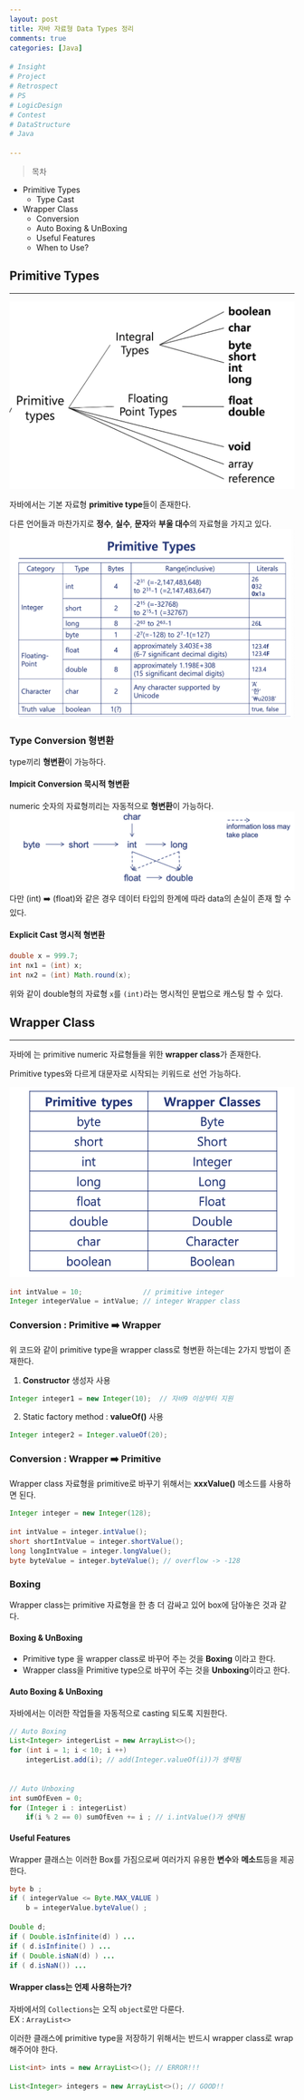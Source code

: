 ```yaml
---
layout: post
title: 자바 자료형 Data Types 정리
comments: true
categories: [Java]

# Insight
# Project
# Retrospect
# PS
# LogicDesign
# Contest
# DataStructure
# Java

---
```


>목차
- Primitive Types
  - Type Cast
- Wrapper Class
  - Conversion
  - Auto Boxing & UnBoxing
  - Useful Features
  - When to Use?


## Primitive Types
---


![picture 1](../images/be00f29f63cb882c69a322886a28c54608fc796e0029d4191fb47ea6c847dbbe.png)  

자바에서는 기본 자료형 **primitive type**들이 존재한다.

다른 언어들과 마찬가지로 **정수**, **실수**, **문자**와 **부울 대수**의 자료형을 가지고 있다.
![picture 2](../images/5e2b71113683a7f688ba268795b76783f6ff4e59f4652db34a9047b8a6e5ca66.png)  

### Type Conversion 형변환

type끼리 **형변환**이 가능하다.

#### Impicit Conversion 묵시적 형변환

numeric 숫자의 자료형끼리는 자동적으로 **형변환**이 가능하다.
![picture 3](../images/024f741f4c0c3767dd492ae6ddff6844e30ba6caf1a00368f7f2b181cef27eb2.png)  
다만 (int) ➡️ (float)와 같은 경우 데이터 타입의 한계에 따라 data의 손실이 존재 할 수 있다.

#### Explicit Cast 명시적 형변환
```java
double x = 999.7;
int nx1 = (int) x;
int nx2 = (int) Math.round(x);
```
위와 같이 double형의 자료형 `x`를 `(int)`라는 명시적인 문법으로 캐스팅 할 수 있다.

## Wrapper Class
---
자바에 는 primitive numeric 자료형들을 위한 **wrapper class**가 존재한다.

Primitive types와 다르게 대문자로 시작되는 키워드로 선언 가능하다.

![picture 4](../images/6a6ca6f3b725cb8ab91e92433ef351b4936ba139d599be0753fa7e105cccea7d.png)  

```java
int intValue = 10;               // primitive integer
Integer integerValue = intValue; // integer Wrapper class
```

### Conversion : Primitive ➡️ Wrapper

위 코드와 같이 primitive type을 wrapper class로 형변환 하는데는 2가지 방법이 존재한다.

1. **Constructor** 생성자 사용
```java
Integer integer1 = new Integer(10);  // 자바9 이상부터 지원
```

2. Static factory method : **valueOf()** 사용
```java
Integer integer2 = Integer.valueOf(20);
```

### Conversion :  Wrapper ➡️ Primitive
Wrapper class 자료형을 primitive로 바꾸기 위해서는 **xxxValue()** 메소드를 사용하면 된다.

   
```java
Integer integer = new Integer(128);

int intValue = integer.intValue();
short shortIntValue = integer.shortValue();
long longIntValue = integer.longValue();
byte byteValue = integer.byteValue(); // overflow -> -128
```

### Boxing
Wrapper class는 primitive 자료형을 한 층 더 감싸고 있어 box에 담아놓은 것과 같다.
#### Boxing & UnBoxing
- Primitive type 을 wrapper class로 바꾸어 주는 것을  **Boxing**  이라고 한다.
- Wrapper class을 Primitive type으로 바꾸어 주는 것을 **Unboxing**이라고 한다.

#### Auto Boxing & UnBoxing
자바에서는 이러한 작업들을 자동적으로 casting 되도록 지원한다.
```java
// Auto Boxing
List<Integer> integerList = new ArrayList<>();
for (int i = 1; i < 10; i ++)
    integerList.add(i); // add(Integer.valueOf(i))가 생략됨


// Auto Unboxing
int sumOfEven = 0;
for (Integer i : integerList)
    if(i % 2 == 0) sumOfEven += i ; // i.intValue()가 생략됨
```

#### Useful Features
Wrapper 클래스는 이러한 Box를 가짐으로써 여러가지 유용한 **변수**와 **메소드**등을 제공한다.
```java
byte b ;
if ( integerValue <= Byte.MAX_VALUE ) 
    b = integerValue.byteValue() ; 

Double d;
if ( Double.isInfinite(d) ) ...
if ( d.isInfinite() ) ...
if ( Double.isNaN(d) ) ...
if ( d.isNaN()) ...
```

#### Wrapper class는 언제 사용하는가?
자바에서의 `Collections`는 오직 `object`로만 다룬다.  
EX : `ArrayList<>`

이러한 클래스에 primitive type을 저장하기 위해서는 반드시 wrapper class로 wrap해주어야 한다.
```java
List<int> ints = new ArrayList<>(); // ERROR!!!

List<Integer> integers = new ArrayList<>(); // GOOD!!
```





